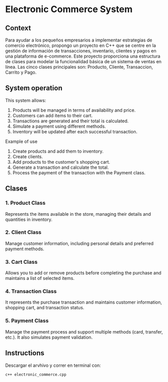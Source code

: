 # Electronic Commerce System

## Context
Para ayudar a los pequeños empresarios a implementar estrategias de comercio electrónico, propongo un proyecto en C++ que se centre en la gestión de información de transacciones, inventario, clientes y pagos en una plataforma de e-commerce. Este proyecto proporciona una estructura de clases para modelar la funcionalidad básica de un sistema de ventas en línea. Las cinco clases principales son: Producto, Cliente, Transaccion, Carrito y Pago.

## System operation

This system allows:

1. Products will be managed in terms of availability and price.
2. Customers can add items to their cart.
3. Transactions are generated and their total is calculated.
4. Simulate a payment using different methods.
5. Inventory will be updated after each successful transaction.

Example of use
1. Create products and add them to inventory.
2. Create clients.
3. Add products to the customer's shopping cart.
4. Generate a transaction and calculate the total.
5. Process the payment of the transaction with the Payment class.

## Clases 

### 1. Product Class
Represents the items available in the store, managing their details and quantities in inventory.
### 2. Client Class
Manage customer information, including personal details and preferred payment methods.
### 3. Cart Class
Allows you to add or remove products before completing the purchase and maintains a list of selected items.
### 4. Transaction Class
It represents the purchase transaction and maintains customer information, shopping cart, and transaction status.
### 5. Payment Class
Manage the payment process and support multiple methods (card, transfer, etc.). It also simulates payment validation.

## Instructions
Descargar el arvhivo y correr en terminal con:
```bash
c++ electronic_commerce.cpp
```
